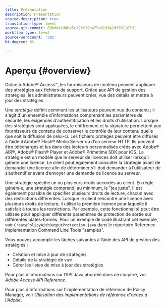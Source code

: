 ```yaml
---
title: Présentation
description: Présentation
copied-description: true
translation-type: tm+mt
source-git-commit: 89bdda1d4bd5c126f19ba75a819942df901183d1
workflow-type: tm+mt
source-wordcount: '301'
ht-degree: 0%

---
```



# Aperçu {#overview}

Grâce à Adobe® Access™, les fournisseurs de contenu peuvent appliquer des stratégies aux fichiers de support. Grâce aux API de gestion des stratégies, les administrateurs peuvent créer, vue des détails et mettre à jour des stratégies.

Une *stratégie* définit comment les utilisateurs peuvent vue du contenu ; il s&#39;agit d&#39;un ensemble d&#39;informations comprenant les paramètres de sécurité, les exigences d&#39;authentification et les droits d&#39;utilisation. Lorsque des stratégies sont appliquées, le chiffrement et la signature permettent aux fournisseurs de contenu de conserver le contrôle de leur contenu quelle que soit la diffusion de celui-ci. Les fichiers protégés peuvent être diffusés à l’aide d’Adobe® Flash® Media Server ou d’un serveur HTTP. Ils peuvent être téléchargés et lus dans des lecteurs personnalisés créés avec Adobe® AIR®, Adobe® Flash® Player et Adobe® Primetime SDK pour iOS. La stratégie est un modèle que le serveur de licences doit utiliser lorsqu’il génère une licence. Le client peut également consulter la stratégie avant de demander une licence afin de déterminer s’il doit demander à l’utilisateur de s’authentifier avant d’envoyer une demande de licence au serveur.

Une stratégie spécifie un ou plusieurs droits accordés au client. En règle générale, une stratégie comprend, au minimum, le &quot;jeu juste&quot;. Il est également possible de spécifier plusieurs droits de lecture, chacun avec des restrictions différentes. Lorsque le client rencontre une licence avec plusieurs droits de lecture, il utilise la première licence pour laquelle il satisfait à toutes les restrictions. Par exemple, cette fonctionnalité peut être utilisée pour appliquer différents paramètres de protection de sortie sur différentes plates-formes. Pour un exemple de code illustrant cet exemple, voir `CreatePolicyWithOutputProtection.java` dans le répertoire Reference Implementation Command Line Tools &quot;samples&quot;.

Vous pouvez accomplir les tâches suivantes à l’aide des API de gestion des stratégies :

* Création et mise à jour de stratégies
* Détails de la stratégie de vue
* Gérer les listes de mise à jour des stratégies

Pour plus d’informations sur l’API Java abordée dans ce chapitre, voir *Adobe Access API Reference*.

Pour plus d&#39;informations sur l&#39;implémentation de référence de Policy Manager, voir *Utilisation des implémentations de référence d&#39;accès à l&#39;Adobe*.
